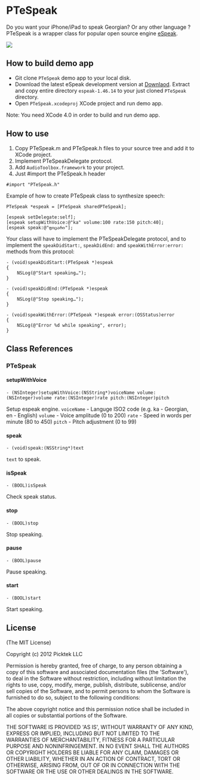 PTeSpeak
========================

Do you want your iPhone/iPad to speak Georgian? Or any other language ?
PTeSpeak is a wrapper class for popular open source engine [eSpeak](http://espeak.sourceforge.net/).


![](http://dl.dropbox.com/u/15878595/PTeSpeak.png)

How to build demo app
---------------------
- Git clone `PTeSpeak` demo app to your local disk.
- Download the latest eSpeak development version at [Downlaod](http://espeak.sourceforge.net/test/latest.html).
Extract and copy entire directory `espeak-1.46.14` to your just cloned `PTeSpeak` directory.
- Open `PTeSpeak.xcodeproj` XCode project and run demo app.

Note: You need XCode 4.0 in order to build and run demo app.


How to use
----------

1. Copy PTeSpeak.m and PTeSpeak.h files to your source tree and add it to XCode project.
2. Implement PTeSpeakDelegate protocol.
3. Add `AudioToolbox.framework` to your project.
4. Just #import the PTeSpeak.h header

`#import "PTeSpeak.h"`

Example of how to create PTeSpeak class to synthesize speech:

    PTeSpeak *espeak = [PTeSpeak sharedPTeSpeak];
    
    [espeak setDelegate:self];
    [espeak setupWithVoice:@"ka" volume:100 rate:150 pitch:40];
    [espeak speak:@"ფიცარი"];
    
Your class will have to implement the PTeSpeakDelegate protocol, and to implement the `speakDidStart:`, `speakDidEnd:` and `speakWithError:error:` methods from this protocol:

    - (void)speakDidStart:(PTeSpeak *)espeak
    {
        NSLog(@"Start speaking…");
    }
    
    - (void)speakDidEnd:(PTeSpeak *)espeak
    {
        NSLog(@"Stop speaking…");
    }
    
    - (void)speakWithError:(PTeSpeak *)espeak error:(OSStatus)error
    {
        NSLog(@"Error %d while speaking", error);
    }


Class References
----------------

### PTeSpeak

#### setupWithVoice

`- (NSInteger)setupWithVoice:(NSString*)voiceName volume:(NSInteger)volume rate:(NSInteger)rate pitch:(NSInteger)pitch`

Setup espeak engine.
`voiceName` - Languge ISO2 code (e.g. ka - Georgian, en - English)
`volume` - Voice amplitude (0 to 200)
`rate` - Speed in words per minute (80 to 450)
`pitch` - Pitch adjustment (0 to 99)

#### speak

`- (void)speak:(NSString*)text`

`text` to speak.

#### isSpeak

`- (BOOL)isSpeak`

Check speak status.

#### stop

`- (BOOL)stop`

Stop speaking.

#### pause

`- (BOOL)pause`

Pause speaking.

#### start

`- (BOOL)start`

Start speaking.


## License 

(The MIT License)

Copyright (c) 2012 Picktek LLC

Permission is hereby granted, free of charge, to any person obtaining
a copy of this software and associated documentation files (the
'Software'), to deal in the Software without restriction, including
without limitation the rights to use, copy, modify, merge, publish,
distribute, sublicense, and/or sell copies of the Software, and to
permit persons to whom the Software is furnished to do so, subject to
the following conditions:

The above copyright notice and this permission notice shall be
included in all copies or substantial portions of the Software.

THE SOFTWARE IS PROVIDED 'AS IS', WITHOUT WARRANTY OF ANY KIND,
EXPRESS OR IMPLIED, INCLUDING BUT NOT LIMITED TO THE WARRANTIES OF
MERCHANTABILITY, FITNESS FOR A PARTICULAR PURPOSE AND NONINFRINGEMENT.
IN NO EVENT SHALL THE AUTHORS OR COPYRIGHT HOLDERS BE LIABLE FOR ANY
CLAIM, DAMAGES OR OTHER LIABILITY, WHETHER IN AN ACTION OF CONTRACT,
TORT OR OTHERWISE, ARISING FROM, OUT OF OR IN CONNECTION WITH THE
SOFTWARE OR THE USE OR OTHER DEALINGS IN THE SOFTWARE.